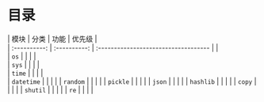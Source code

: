 # 目录

<!-- - os
- sys
- time
- datetime
- random
- pickle
- json
- hashlib
- copy
- shutil
- re -->



| 模块          | 分类         | 功能                                  | 优先级    |       
| :----------: | :----------: | :----------------------------------- |          |   
| `os`         |              |                                      |          |    
| `sys`        |              |                                      |          |    
| `time`       |              |                                      |          |    
| `datetime`   |              |                                      |          | 
| `random`     |              |                                      |          | 
| `pickle`     |              |                                      |          | 
| `json`       |              |                                      |          | 
| `hashlib`    |              |                                      |          | 
| `copy`       |              |                                      |          | 
| `shutil`     |              |                                      |          | 
| `re`         |              |                                      |          |  





<!-- 
sh
argparse
collections
functools
glob
multiprocessing
os
Queue
SimpleHTTPServer
subprocess
threading 
-->

